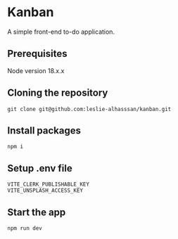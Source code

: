 # Kanban

A simple front-end to-do application.

## Prerequisites

Node version 18.x.x

## Cloning the repository

```
git clone git@github.com:leslie-alhasssan/kanban.git
```

## Install packages

```
npm i
```

## Setup .env file

```
VITE_CLERK_PUBLISHABLE_KEY
VITE_UNSPLASH_ACCESS_KEY
```

## Start the app

```
npm run dev
```
